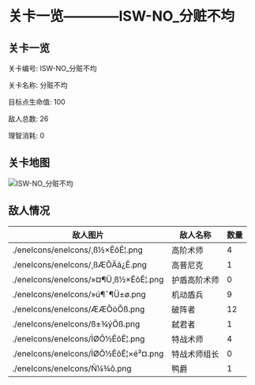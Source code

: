 # 关卡一览————ISW-NO_分赃不均


## 关卡一览

关卡编号: ISW-NO_分赃不均

关卡名称: 分赃不均

目标点生命值: 100

敌人总数: 26

理智消耗: 0


## 关卡地图
![ISW-NO_分赃不均](./oprMap/ISW-NO_分赃不均.png)

## 敌人情况

| 敌人图片 | 敌人名称 | 数量  |
|---------|-----|-----|
| ./eneIcons/eneIcons/¸ß½×ÊõÊ¦.png| 高阶术师  |   4  |
| ./eneIcons/eneIcons/¸ßÆÕÄá¿Ë.png| 高普尼克  |   1  |
| ./eneIcons/eneIcons/»¤¶Ü¸ß½×ÊõÊ¦.png| 护盾高阶术师  |   0  |
| ./eneIcons/eneIcons/»ú¶¯¶Ü±ø.png| 机动盾兵  |   9  |
| ./eneIcons/eneIcons/ÆÆÕóÕß.png| 破阵者  |   12  |
| ./eneIcons/eneIcons/ß±¾ýÕß.png| 弑君者  |   1  |
| ./eneIcons/eneIcons/ÌØÕ½ÊõÊ¦.png| 特战术师  |   4  |
| ./eneIcons/eneIcons/ÌØÕ½ÊõÊ¦×é³¤.png| 特战术师组长  |   0  |
| ./eneIcons/eneIcons/Ñ¼¾ô.png| 鸭爵  |   1  |
